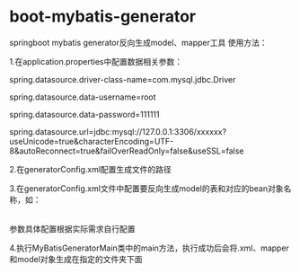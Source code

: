 # boot-mybatis-generator
springboot mybatis generator反向生成model、mapper工具
使用方法：

1.在application.properties中配置数据相关参数：
<p> spring.datasource.driver-class-name=com.mysql.jdbc.Driver</p>
<p> spring.datasource.data-username=root</p>
<p>spring.datasource.data-password=111111</p>
<p>spring.datasource.url=jdbc:mysql://127.0.0.1:3306/xxxxxx?useUnicode=true&characterEncoding=UTF-8&autoReconnect=true&failOverReadOnly=false&useSSL=false</p>
<p>2.在generatorConfig.xml配置生成文件的路径</p>

<p><javaModelGenerator targetPackage="com.mybatis.generator.model" targetProject="./src/main/java">
       <property name="enableSubPackages" value="false"/>
       <property name="constructorBased" value="true"/>
       <property name="trimStrings" value="true"/>
       <property name="immutable" value="false"/>
    </javaModelGenerator>   
</p>
<p> <sqlMapGenerator targetPackage="mappers" targetProject="./src/main/resources">
      <property name="enableSubPackages" value="false"/>
   </sqlMapGenerator>
  </p>
<p> <javaClientGenerator type="XMLMAPPER" targetPackage="com.mybatis.generator.mapper" targetProject="./src/main/java">
     <property name="enableSubPackages" value="false"/>
  </javaClientGenerator>
  </p>
<p> 3.在generatorConfig.xml文件中配置要反向生成model的表和对应的bean对象名称，如：</p>
 <p> <table tableName="ad_product" domainObjectName="AdProduct" enableCountByExample="false"
    enableUpdateByExample="false" enableDeleteByExample="false" enableSelectByExample="false"
    selectByExampleQueryId="false"></table></p>
 <p>  参数具体配置根据实际需求自行配置</p>
 <p> 4.执行MyBatisGeneratorMain类中的main方法，执行成功后会将.xml、mapper和model对象生成在指定的文件夹下面</p>
